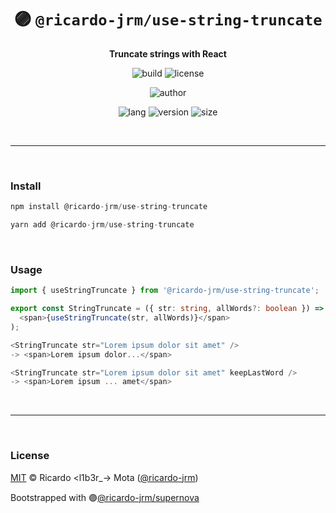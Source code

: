 <div align="center">

# 🟣 `@ricardo-jrm/use-string-truncate`

<b>Truncate strings with React</b>

![build](https://img.shields.io/github/workflow/status/ricardo-jrm/use-string-truncate/Continuous%20Integration?style=for-the-badge)
![license](https://img.shields.io/github/license/ricardo-jrm/use-string-truncate?style=for-the-badge)

![author](<https://img.shields.io/badge/Author-Ricardo%20%3Cl1b3r__--%3E%20Mota%20(%40ricardo--jrm)-orange?style=for-the-badge>)

![lang](https://img.shields.io/github/languages/top/ricardo-jrm/use-string-truncate?style=for-the-badge)
![version](https://img.shields.io/npm/v/@ricardo-jrm/use-string-truncate?style=for-the-badge)
![size](https://img.shields.io/bundlephobia/min/@ricardo-jrm/use-string-truncate?style=for-the-badge)

</div>

<br />

---

<br />

### <b>Install</b>

```ts
npm install @ricardo-jrm/use-string-truncate

yarn add @ricardo-jrm/use-string-truncate
```

<br />

### <b>Usage</b>

```ts
import { useStringTruncate } from '@ricardo-jrm/use-string-truncate';

export const StringTruncate = ({ str: string, allWords?: boolean }) => (
  <span>{useStringTruncate(str, allWords)}</span>
);

<StringTruncate str="Lorem ipsum dolor sit amet" />
-> <span>Lorem ipsum dolor...</span>

<StringTruncate str="Lorem ipsum dolor sit amet" keepLastWord />
-> <span>Lorem ipsum ... amet</span>
```

<br />

---

<br />

### <b>License</b>

[MIT](https://github.com/ricardo-jrm/use-string-truncate/blob/main/LICENSE) © Ricardo <l1b3r\_-> Mota ([@ricardo-jrm](https://github.com/ricardo-jrm))

Bootstrapped with 🟣[@ricardo-jrm/supernova](https://github.com/ricardo-jrm/supernova)

<br />
